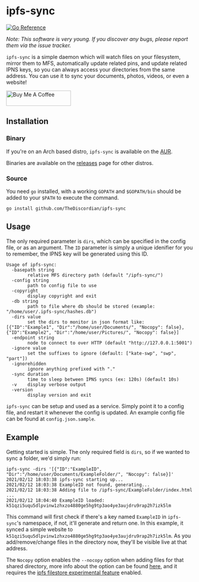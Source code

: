 # ipfs-sync
[![Go Reference](https://pkg.go.dev/badge/github.com/TheDiscordian/ipfs-sync.svg)](https://pkg.go.dev/github.com/TheDiscordian/ipfs-sync)

*Note: This software is very young. If you discover any bugs, please report them via the issue tracker.*

`ipfs-sync` is a simple daemon which will watch files on your filesystem, mirror them to MFS, automatically update related pins, and update related IPNS keys, so you can always access your directories from the same address. You can use it to sync your documents, photos, videos, or even a website!

<a href="https://www.buymeacoffee.com/trdiscordian" target="_blank"><img src="https://cdn.buymeacoffee.com/buttons/default-orange.png" alt="Buy Me A Coffee" height="41" width="174"></a>

## Installation

### Binary

If you're on an Arch based distro, `ipfs-sync` is available on the [AUR](https://aur.archlinux.org/packages/ipfs-sync/).

Binaries are available on the [releases](https://github.com/TheDiscordian/ipfs-sync/releases) page for other distros.

### Source

You need `go` installed, with a working `GOPATH` and `$GOPATH/bin` should be added to your `$PATH` to execute the command.

`go install github.com/TheDiscordian/ipfs-sync`

## Usage

The only required parameter is `dirs`, which can be specified in the config file, or as an argument. The `ID` parameter is simply a unique idenifier for you to remember, the IPNS key will be generated using this ID.

```
Usage of ipfs-sync:
  -basepath string
        relative MFS directory path (default "/ipfs-sync/")
  -config string
        path to config file to use
  -copyright
        display copyright and exit
  -db string
        path to file where db should be stored (example: "/home/user/.ipfs-sync/hashes.db")
  -dirs value
        set the dirs to monitor in json format like: [{"ID":"Example1", "Dir":"/home/user/Documents/", "Nocopy": false},{"ID":"Example2", "Dir":"/home/user/Pictures/", "Nocopy": false}]
  -endpoint string
        node to connect to over HTTP (default "http://127.0.0.1:5001")
  -ignore value
        set the suffixes to ignore (default: ["kate-swp", "swp", "part"])
  -ignorehidden
        ignore anything prefixed with "."
  -sync duration
        time to sleep between IPNS syncs (ex: 120s) (default 10s)
  -v    display verbose output
  -version
        display version and exit
```

`ipfs-sync` can be setup and used as a service. Simply point it to a config file, and restart it whenever the config is updated. An example config file can be found at `config.json.sample`.


## Example

Getting started is simple. The only required field is `dirs`, so if we wanted to sync a folder, we'd simply run:

```
ipfs-sync -dirs '[{"ID":"ExampleID", "Dir":"/home/user/Documents/ExampleFolder/", "Nocopy": false}]'
2021/02/12 18:03:38 ipfs-sync starting up...
2021/02/12 18:03:38 ExampleID not found, generating...
2021/02/12 18:03:38 Adding file to /ipfs-sync/ExampleFolder/index.html ...
2021/02/12 18:04:40 ExampleID loaded: k51qzi5uqu5dlpvinw1zhxzo4880ge5hg9tp3ao4ye3aujdru9rap2h7izk5lm
```

This command will first check if there's a key named `ExampleID` in `ipfs-sync`'s namespace, if not, it'll generate and return one. In this example, it synced a simple website to `k51qzi5uqu5dlpvinw1zhxzo4880ge5hg9tp3ao4ye3aujdru9rap2h7izk5lm`. As you add/remove/change files in the directory now, they'll be visible live at that address.

The `Nocopy` option enables the `--nocopy` option when adding files for that shared directory, more info about the option can be found [here](https://docs.ipfs.io/reference/http/api/#api-v0-add), and it requires the [ipfs filestore experimental feature](https://github.com/ipfs/go-ipfs/blob/master/docs/experimental-features.md#ipfs-filestore) enabled.
